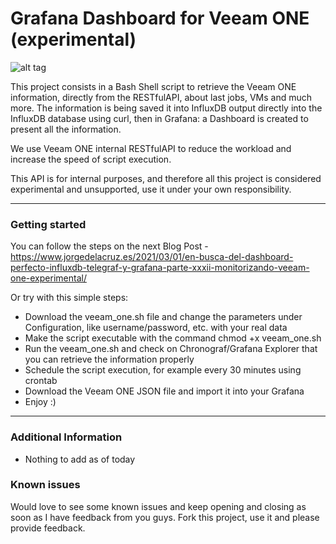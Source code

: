 Grafana Dashboard for Veeam ONE (experimental)
===================

![alt tag](https://www.jorgedelacruz.es/wp-content/uploads/2021/02/vone-grafana-001-1.png)

This project consists in a Bash Shell script to retrieve the Veeam ONE information, directly from the RESTfulAPI, about last jobs, VMs and much more. The information is being saved it into InfluxDB output directly into the InfluxDB database using curl, then in Grafana: a Dashboard is created to present all the information.

We use Veeam ONE internal RESTfulAPI to reduce the workload and increase the speed of script execution.

This API is for internal purposes, and therefore all this project is considered experimental and unsupported, use it under your own responsibility.

----------

### Getting started
You can follow the steps on the next Blog Post - https://www.jorgedelacruz.es/2021/03/01/en-busca-del-dashboard-perfecto-influxdb-telegraf-y-grafana-parte-xxxii-monitorizando-veeam-one-experimental/

Or try with this simple steps:
* Download the veeam_one.sh file and change the parameters under Configuration, like username/password, etc. with your real data
* Make the script executable with the command chmod +x veeam_one.sh
* Run the veeam_one.sh and check on Chronograf/Grafana Explorer that you can retrieve the information properly
* Schedule the script execution, for example every 30 minutes using crontab
* Download the Veeam ONE JSON file and import it into your Grafana
* Enjoy :)

----------

### Additional Information
* Nothing to add as of today

### Known issues 
Would love to see some known issues and keep opening and closing as soon as I have feedback from you guys. Fork this project, use it and please provide feedback.